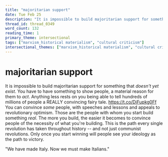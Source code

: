 ```yaml
---
title: "majoritarian support"
date: Tue Feb 25
description: "It is impossible to build majoritarian support for something that *doesn't yet exist*."
thread_id: thread_0349
word_count: 132
reading_time: 1
primary_theme: intersectional
tags: ["marxism_historical materialism", "cultural criticism"]
intersectional_themes: ["marxism_historical materialism", "cultural criticism"]
---
```


# majoritarian support

It is impossible to build majoritarian support for something that *doesn't yet exist*. You have to have something to show people, a material reason for them to *act*. Anything less rests on you being able to tell hundreds of millions of people a REALLY convincing fairy tale. https://t.co/DiFupkg0Ff You can convince *some* people, with speeches and lessons and appeals to revolutionary optimism. Those are the people with whom you start build something *real*. The more you build, the easier it becomes to convince people of the necessity of what you're building. This is the path every single revolution has taken throughout history -- and not just communist revolutions. Only once you start winning will people see your ideology as the path to victory.

"We have made Italy. Now we must make Italians."